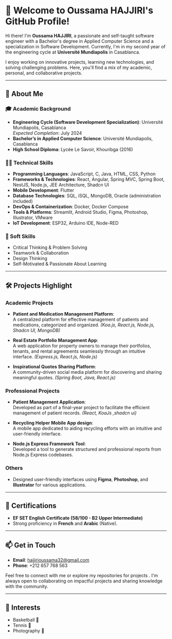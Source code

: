 # 👋 Welcome to Oussama HAJJIRI's GitHub Profile!

Hi there! I'm **Oussama HAJJIRI**, a passionate and self-taught software engineer with a Bachelor's degree in Applied Computer Science and a specialization in Software Development. Currently, I'm in my second year of the engineering cycle at **Université Mundiapolis** in Casablanca.  

I enjoy working on innovative projects, learning new technologies, and solving challenging problems. Here, you'll find a mix of my academic, personal, and collaborative projects.

---

## 🚀 About Me

### **🎓 Academic Background**  
- **Engineering Cycle (Software Development Specialization)**: Université Mundiapolis, Casablanca  
  *Expected Completion*: July 2024  
- **Bachelor’s in Applied Computer Science**: Université Mundiapolis, Casablanca   
- **High School Diploma**: Lycée Le Savoir, Khouribga (2016)  

### **👨‍💻 Technical Skills**  
- **Programming Languages**: JavaScript, C, Java, HTML, CSS, Python  
- **Frameworks & Technologies**: React, Angular, Spring MVC, Spring Boot, NestJS, Node.js, JEE Architecture, Shadcn UI  
- **Mobile Development**: Flutter  
- **Database Technologies**: SQL, iSQL, MongoDB, Oracle (administration included)  
- **DevOps & Containerization**: Docker, Docker Compose  
- **Tools & Platforms**: Streamlit, Android Studio, Figma, Photoshop, Illustrator, VMware  
- **IoT Development**: ESP32, Arduino IDE, Node-RED  

### **🌟 Soft Skills**  
- Critical Thinking & Problem Solving  
- Teamwork & Collaboration  
- Design Thinking  
- Self-Motivated & Passionate About Learning  

---

## 🛠️ Projects Highlight  

### **Academic Projects**  
- **Patient and Medication Management Platform**:  
  A centralized platform for effective management of patients and medications, categorized and organized. *(Koa.js, React.js, Node.js, Shadcn UI, MongoDB)*  

- **Real Estate Portfolio Management App**:  
  A web application for property owners to manage their portfolios, tenants, and rental agreements seamlessly through an intuitive interface. *(Express.js, React.js, Node.js)*  

- **Inspirational Quotes Sharing Platform**:  
  A community-driven social media platform for discovering and sharing meaningful quotes. *(Spring Boot, Java, React.js)*  

### **Professional Projects**  
- **Patient Management Application**:  
  Developed as part of a final-year project to facilitate the efficient management of patient records. *(React, KoaJs ,shadcn ui)*  

- **Recycling Helper Mobile App design**:  
  A mobile app dedicated to aiding recycling efforts with an intuitive and user-friendly interface.  

- **Node.js Express Framework Tool**:  
  Developed a tool to generate structured and professional reports from Node.js Express codebases.  

### **Others**  
- Designed user-friendly interfaces using **Figma**, **Photoshop**, and **Illustrator** for various applications.  

---

## 🏅 Certifications  
- **EF SET English Certificate (58/100 - B2 Upper Intermediate)**  
- Strong proficiency in **French** and **Arabic** (Native).  

---

## 📫 Get in Touch  

- **Email**: hajjirioussama32@gmail.com  
- **Phone**: +212 657 768 563  

Feel free to connect with me or explore my repositories for projects . I'm always open to collaborating on impactful projects and sharing knowledge with the community.  

---

## 🎯 Interests  
- Basketball 🏀  
- Tennis 🎾  
- Photography 📸  
